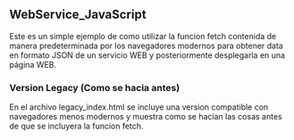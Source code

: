 ## WebService_JavaScript

Este es un simple ejemplo de como utilizar la funcion fetch contenida de manera predeterminada por los navegadores modernos para obtener data en formato JSON de un servicio WEB y posteriormente desplegarla en una página WEB.

### Version Legacy (Como se hacia antes)

En el archivo legacy_index.html se incluye una version compatible con navegadores menos modernos y muestra como se hacian las cosas antes de que se incluyera la funcion fetch.

